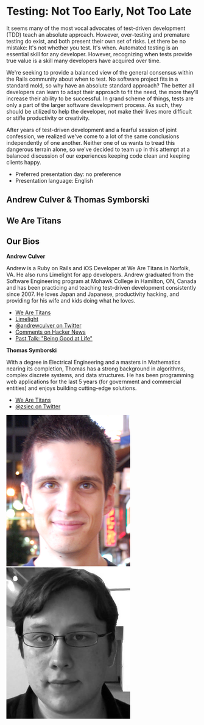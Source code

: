 # Testing: Not Too Early, Not Too Late

It seems many of the most vocal advocates of test-driven development (TDD) teach an absolute approach. However, over-testing and premature testing do exist, and both present their own set of risks. Let there be no mistake: It's not whether you test. It's when. Automated testing is an essential skill for any developer. However, recognizing when tests provide true value is a skill many developers have acquired over time.

We're seeking to provide a balanced view of the general consensus within the Rails community about when to test. No software project fits in a standard mold, so why have an absolute standard approach? The better all developers can learn to adapt their approach to fit the need, the more they'll increase their ability to be successful. In grand scheme of things, tests are only a part of the larger software development process. As such, they should be utilized to help the developer, not make their lives more difficult or stifle productivity or creativity. 

After years of test-driven development and a fearful session of joint confession, we realized we've come to a lot of the same conclusions independently of one another. Neither one of us wants to tread this dangerous terrain alone, so we've decided to team up in this attempt at a balanced discussion of our experiences keeping code clean and keeping clients happy.

- Preferred presentation day: no preference
- Presentation language: English

## Andrew Culver & Thomas Symborski
## We Are Titans

## Our Bios

__Andrew Culver__

Andrew is a Ruby on Rails and iOS Developer at We Are Titans in Norfolk, VA. He also runs Limelight for app developers. Andrew graduated from the Software Engineering program at Mohawk College in Hamilton, ON, Canada and has been practicing and teaching test-driven development consistently since 2007. He loves Japan and Japanese, productivity hacking, and providing for his wife and kids doing what he loves.

- [We Are Titans](http://www.wearetitans.net)
- [Limelight](http://limelightapp.com/)
- [@andrewculver on Twitter](https://twitter.com/#!/andrewculver)
- [Comments on Hacker News](http://news.ycombinator.com/threads?id=aculver)
- [Past Talk: "Being Good at Life"](http://public.iwork.com/document/?a=p115143142&d=Being_Good_At_Life.key)

__Thomas Symborski__

With a degree in Electrical Engineering and a masters in Mathematics nearing its completion, Thomas has a strong background in algorithms, complex discrete systems, and data structures. He has been programming web applications for the last 5 years (for government and commercial entities) and enjoys building cutting-edge solutions.

- [We Are Titans](http://www.wearetitans.net)
- [@zsiec on Twitter](https://twitter.com/#!/zsiec)

![Andrew](andrew.jpg)
![Thomas](thomas.jpg)

